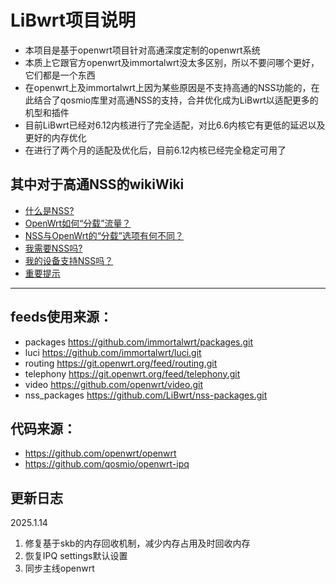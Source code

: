 # LiBwrt项目说明

- 本项目是基于openwrt项目针对高通深度定制的openwrt系统
- 本质上它跟官方openwrt及immortalwrt没太多区别，所以不要问哪个更好，它们都是一个东西
- 在openwrt上及immortalwrt上因为某些原因是不支持高通的NSS功能的，在此结合了qosmio库里对高通NSS的支持，合并优化成为LiBwrt以适配更多的机型和插件
- 目前LiBwrt已经对6.12内核进行了完全适配，对比6.6内核它有更低的延迟以及更好的内存优化
- 在进行了两个月的适配及优化后，目前6.12内核已经完全稳定可用了

## 其中对于高通NSS的wikiWiki
- [什么是NSS?](https://github.com/qosmio/openwrt-ipq/blob/qualcommax-6.x-nss-wifi/README.md#whats-nss)
- [OpenWrt如何“分载”流量？](https://github.com/qosmio/openwrt-ipq/blob/qualcommax-6.x-nss-wifi/README.md#how-does-openwrt-offload-traffic)
- [NSS与OpenWrt的“分载”选项有何不同？](https://github.com/qosmio/openwrt-ipq/blob/qualcommax-6.x-nss-wifi/README.md#how-is-nss-different-from-openwrts-offloading-options)
- [我需要NSS吗?](https://github.com/qosmio/openwrt-ipq/blob/qualcommax-6.x-nss-wifi/README.md#do-i-need-nss)
- [我的设备支持NSS吗？](https://github.com/qosmio/openwrt-ipq/blob/qualcommax-6.x-nss-wifi/README.md#ok-i-want-nss-does-my-device-support-it)
- [重要提示](https://github.com/qosmio/openwrt-ipq/blob/qualcommax-6.x-nss-wifi/README.md#important-note)

---

## feeds使用来源：
- packages https://github.com/immortalwrt/packages.git 
- luci https://github.com/immortalwrt/luci.git
- routing https://git.openwrt.org/feed/routing.git
- telephony https://git.openwrt.org/feed/telephony.git
- video https://github.com/openwrt/video.git
- nss_packages https://github.com/LiBwrt/nss-packages.git

## 代码来源：
- https://github.com/openwrt/openwrt
- https://github.com/qosmio/openwrt-ipq

## 更新日志

2025.1.14
 1. 修复基于skb的内存回收机制，减少内存占用及时回收内存
 2. 恢复IPQ settings默认设置
 3. 同步主线openwrt

